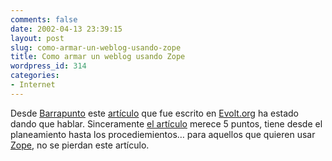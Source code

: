 ```yaml
---
comments: false
date: 2002-04-13 23:39:15
layout: post
slug: como-armar-un-weblog-usando-zope
title: Como armar un weblog usando Zope
wordpress_id: 314
categories:
- Internet
---
```


Desde [Barrapunto](http://www.barrapunto.com) este [artículo](http://www.evolt.org/article/A_Quick_and_Dirty_Blog_using_Zope/20/23583/index.html) que fue escrito en [Evolt.org](http://www.evolt.org) ha estado dando que hablar. Sinceramente [el artículo](http://www.evolt.org/article/A_Quick_and_Dirty_Blog_using_Zope/20/23583/index.html) merece 5 puntos, tiene desde el planeamiento hasta los procediemientos… para aquellos que quieren usar [Zope](http://www.zope.org/), no se pierdan este artículo.




 
